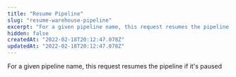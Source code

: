 ```yaml
---
title: "Resume Pipeline"
slug: "resume-warehouse-pipeline"
excerpt: "For a given pipeline name, this request resumes the pipeline if it's paused"
hidden: false
createdAt: "2022-02-18T20:12:47.078Z"
updatedAt: "2022-02-18T20:12:47.078Z"
---
```

For a given pipeline name, this request resumes the pipeline if it's paused